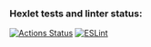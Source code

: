 ### Hexlet tests and linter status:
[![Actions Status](https://github.com/alexkwyk/frontend-project-11/workflows/hexlet-check/badge.svg)](https://github.com/alexkwyk/frontend-project-11/actions)
[![ESLint](https://github.com/alexkwyk/frontend-project-11/actions/workflows/ESLint.yml/badge.svg)](https://github.com/alexkwyk/frontend-project-11/actions/workflows/ESLint.yml)